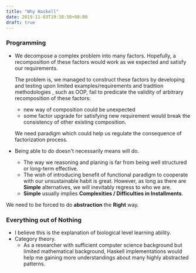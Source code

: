 ```yaml
---
title: "Why Haskell"
date: 2019-11-03T19:38:50+08:00
draft: true 
---
```


### Programming 
- We decompose a complex problem into many factors. Hopefully, a recomposition of these factors would work as we expected and satisfy our requirements. 

    The problem is, we managed to construct these factors by developing and testing upon limited examples/requirements and tradition methodologies , such as OOP, fail to predicate the validity of arbitrary recomposition of these factors:
    - new way of composition could be unexpected
    - some factor upgrade for satisfying new requirement would break the consistency of other existing composition.

    We need paradigm which could help us regulate the consequence of factorization process. 

- Being able to do doesn't necessarily means will do.
    -  The way we reasoning and planing is far from being well structured or long-term effective. 
    - The wish of introducing benefit of functional paradigm to cooperate with our unsustainable habit is great. However, as long as there are **Simple** alternatives, we will inevitably regress to who we are.
    - **Simple** usually implies **Complexities / Difficulties in Installments**.

 We need to be forced to do **abstraction** the **Right** way.

### Everything out of Nothing

- I believe this is the explanation of biological level learning ability.
- Category theory.
    - As a researcher with sufficient computer science background but limited mathematical background, Haskell implementations would help me gaining more understandings about many highly abstracted patterns.